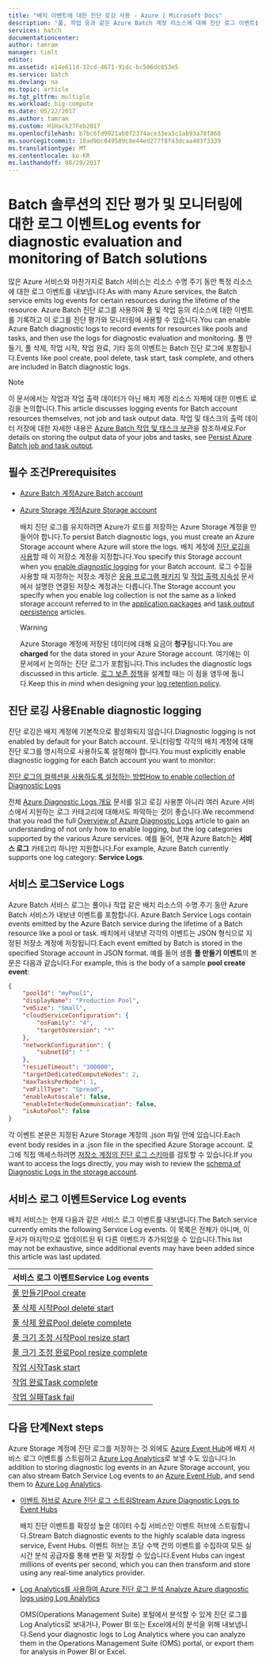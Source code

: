 ```yaml
---
title: "배치 이벤트에 대한 진단 로깅 사용 - Azure | Microsoft Docs"
description: "풀, 작업 등과 같은 Azure Batch 계정 리소스에 대해 진단 로그 이벤트를 기록 및 분석합니다."
services: batch
documentationcenter: 
author: tamram
manager: timlt
editor: 
ms.assetid: e14e611d-12cd-4671-91dc-bc506dc853e5
ms.service: batch
ms.devlang: na
ms.topic: article
ms.tgt_pltfrm: multiple
ms.workload: big-compute
ms.date: 05/22/2017
ms.author: tamram
ms.custom: H1Hack27Feb2017
ms.openlocfilehash: b7bc6fd9921ab0f2374ace33ea5c1ab93a78f860
ms.sourcegitcommit: 18ad9bc049589c8e44ed277f8f43dcaa483f3339
ms.translationtype: MT
ms.contentlocale: ko-KR
ms.lasthandoff: 08/29/2017
---
```

# <a name="log-events-for-diagnostic-evaluation-and-monitoring-of-batch-solutions"></a><span data-ttu-id="f1a1a-103">Batch 솔루션의 진단 평가 및 모니터링에 대한 로그 이벤트</span><span class="sxs-lookup"><span data-stu-id="f1a1a-103">Log events for diagnostic evaluation and monitoring of Batch solutions</span></span>

<span data-ttu-id="f1a1a-104">많은 Azure 서비스와 마찬가지로 Batch 서비스는 리소스 수명 주기 동안 특정 리소스에 대한 로그 이벤트를 내보냅니다.</span><span class="sxs-lookup"><span data-stu-id="f1a1a-104">As with many Azure services, the Batch service emits log events for certain resources during the lifetime of the resource.</span></span> <span data-ttu-id="f1a1a-105">Azure Batch 진단 로그를 사용하여 풀 및 작업 등의 리소스에 대한 이벤트를 기록하고 이 로그를 진단 평가와 모니터링에 사용할 수 있습니다.</span><span class="sxs-lookup"><span data-stu-id="f1a1a-105">You can enable Azure Batch diagnostic logs to record events for resources like pools and tasks, and then use the logs for diagnostic evaluation and monitoring.</span></span> <span data-ttu-id="f1a1a-106">풀 만들기, 풀 삭제, 작업 시작, 작업 완료, 기타 등의 이벤트는 Batch 진단 로그에 포함됩니다.</span><span class="sxs-lookup"><span data-stu-id="f1a1a-106">Events like pool create, pool delete, task start, task complete, and others are included in Batch diagnostic logs.</span></span>

> [!NOTE]
> <span data-ttu-id="f1a1a-107">이 문서에서는 작업과 작업 출력 데이터가 아닌 배치 계정 리소스 자체에 대한 이벤트 로깅을 논의합니다.</span><span class="sxs-lookup"><span data-stu-id="f1a1a-107">This article discusses logging events for Batch account resources themselves, not job and task output data.</span></span> <span data-ttu-id="f1a1a-108">작업 및 태스크의 출력 데이터 저장에 대한 자세한 내용은 [Azure Batch 작업 및 태스크 보관](batch-task-output.md)을 참조하세요.</span><span class="sxs-lookup"><span data-stu-id="f1a1a-108">For details on storing the output data of your jobs and tasks, see [Persist Azure Batch job and task output](batch-task-output.md).</span></span>
> 
> 

## <a name="prerequisites"></a><span data-ttu-id="f1a1a-109">필수 조건</span><span class="sxs-lookup"><span data-stu-id="f1a1a-109">Prerequisites</span></span>
* [<span data-ttu-id="f1a1a-110">Azure Batch 계정</span><span class="sxs-lookup"><span data-stu-id="f1a1a-110">Azure Batch account</span></span>](batch-account-create-portal.md)
* [<span data-ttu-id="f1a1a-111">Azure Storage 계정</span><span class="sxs-lookup"><span data-stu-id="f1a1a-111">Azure Storage account</span></span>](../storage/common/storage-create-storage-account.md#create-a-storage-account)
  
  <span data-ttu-id="f1a1a-112">배치 진단 로그를 유지하려면 Azure가 로드를 저장하는 Azure Storage 계정을 만들어야 합니다.</span><span class="sxs-lookup"><span data-stu-id="f1a1a-112">To persist Batch diagnostic logs, you must create an Azure Storage account where Azure will store the logs.</span></span> <span data-ttu-id="f1a1a-113">배치 계정에 [진단 로깅을 사용](#enable-diagnostic-logging)할 때 이 저장소 계정을 지정합니다.</span><span class="sxs-lookup"><span data-stu-id="f1a1a-113">You specify this Storage account when you [enable diagnostic logging](#enable-diagnostic-logging) for your Batch account.</span></span> <span data-ttu-id="f1a1a-114">로그 수집을 사용할 때 지정하는 저장소 계정은 [응용 프로그램 패키지](batch-application-packages.md) 및 [작업 출력 지속성](batch-task-output.md) 문서에서 설명한 연결된 저장소 계정과는 다릅니다.</span><span class="sxs-lookup"><span data-stu-id="f1a1a-114">The Storage account you specify when you enable log collection is not the same as a linked storage account referred to in the [application packages](batch-application-packages.md) and [task output persistence](batch-task-output.md) articles.</span></span>
  
  > [!WARNING]
  > <span data-ttu-id="f1a1a-115">Azure Storage 계정에 저장된 데이터에 대해 요금이 **청구**됩니다.</span><span class="sxs-lookup"><span data-stu-id="f1a1a-115">You are **charged** for the data stored in your Azure Storage account.</span></span> <span data-ttu-id="f1a1a-116">여기에는 이 문서에서 논의하는 진단 로그가 포함됩니다.</span><span class="sxs-lookup"><span data-stu-id="f1a1a-116">This includes the diagnostic logs discussed in this article.</span></span> <span data-ttu-id="f1a1a-117">[로그 보존 정책](../monitoring-and-diagnostics/monitoring-archive-diagnostic-logs.md)을 설계할 때는 이 점을 염두에 둡니다.</span><span class="sxs-lookup"><span data-stu-id="f1a1a-117">Keep this in mind when designing your [log retention policy](../monitoring-and-diagnostics/monitoring-archive-diagnostic-logs.md).</span></span>
  > 
  > 

## <a name="enable-diagnostic-logging"></a><span data-ttu-id="f1a1a-118">진단 로깅 사용</span><span class="sxs-lookup"><span data-stu-id="f1a1a-118">Enable diagnostic logging</span></span>
<span data-ttu-id="f1a1a-119">진단 로깅은 배치 계정에 기본적으로 활성화되지 않습니다.</span><span class="sxs-lookup"><span data-stu-id="f1a1a-119">Diagnostic logging is not enabled by default for your Batch account.</span></span> <span data-ttu-id="f1a1a-120">모니터링할 각각의 배치 계정에 대해 진단 로그를 명시적으로 사용하도록 설정해야 합니다.</span><span class="sxs-lookup"><span data-stu-id="f1a1a-120">You must explicitly enable diagnostic logging for each Batch account you want to monitor:</span></span>

[<span data-ttu-id="f1a1a-121">진단 로그의 컬렉션을 사용하도록 설정하는 방법</span><span class="sxs-lookup"><span data-stu-id="f1a1a-121">How to enable collection of Diagnostic Logs</span></span>](../monitoring-and-diagnostics/monitoring-overview-of-diagnostic-logs.md#how-to-enable-collection-of-resource-diagnostic-logs)

<span data-ttu-id="f1a1a-122">전체 [Azure Diagnostic Logs 개요](../monitoring-and-diagnostics/monitoring-overview-of-diagnostic-logs.md) 문서를 읽고 로깅 사용뿐 아니라 여러 Azure 서비스에서 지원하는 로그 카테고리에 대해서도 파악하는 것이 좋습니다.</span><span class="sxs-lookup"><span data-stu-id="f1a1a-122">We recommend that you read the full [Overview of Azure Diagnostic Logs](../monitoring-and-diagnostics/monitoring-overview-of-diagnostic-logs.md) article to gain an understanding of not only how to enable logging, but the log categories supported by the various Azure services.</span></span> <span data-ttu-id="f1a1a-123">예를 들어, 현재 Azure Batch는 **서비스 로그** 카테고리 하나만 지원합니다.</span><span class="sxs-lookup"><span data-stu-id="f1a1a-123">For example, Azure Batch currently supports one log category: **Service Logs**.</span></span>

## <a name="service-logs"></a><span data-ttu-id="f1a1a-124">서비스 로그</span><span class="sxs-lookup"><span data-stu-id="f1a1a-124">Service Logs</span></span>
<span data-ttu-id="f1a1a-125">Azure Batch 서비스 로그는 풀이나 작업 같은 배치 리소스의 수명 주기 동안 Azure Batch 서비스가 내보낸 이벤트를 포함합니다. </span><span class="sxs-lookup"><span data-stu-id="f1a1a-125">Azure Batch Service Logs contain events emitted by the Azure Batch service during the lifetime of a Batch resource like a pool or task.</span></span> <span data-ttu-id="f1a1a-126">배치에서 내보낸 각각의 이벤트는 JSON 형식으로 지정된 저장소 계정에 저장됩니다.</span><span class="sxs-lookup"><span data-stu-id="f1a1a-126">Each event emitted by Batch is stored in the specified Storage account in JSON format.</span></span> <span data-ttu-id="f1a1a-127">예를 들어 샘플 **풀 만들기 이벤트**의 본문은 다음과 같습니다.</span><span class="sxs-lookup"><span data-stu-id="f1a1a-127">For example, this is the body of a sample **pool create event**:</span></span>

```json
{
    "poolId": "myPool1",
    "displayName": "Production Pool",
    "vmSize": "Small",
    "cloudServiceConfiguration": {
        "osFamily": "4",
        "targetOsVersion": "*"
    },
    "networkConfiguration": {
        "subnetId": " "
    },
    "resizeTimeout": "300000",
    "targetDedicatedComputeNodes": 2,
    "maxTasksPerNode": 1,
    "vmFillType": "Spread",
    "enableAutoscale": false,
    "enableInterNodeCommunication": false,
    "isAutoPool": false
}
```

<span data-ttu-id="f1a1a-128">각 이벤트 본문은 지정된 Azure Storage 계정의 .json 파일 안에 있습니다.</span><span class="sxs-lookup"><span data-stu-id="f1a1a-128">Each event body resides in a .json file in the specified Azure Storage account.</span></span> <span data-ttu-id="f1a1a-129">로그에 직접 액세스하려면 [저장소 계정의 진단 로그 스키마](../monitoring-and-diagnostics/monitoring-archive-diagnostic-logs.md#schema-of-diagnostic-logs-in-the-storage-account)를 검토할 수 있습니다.</span><span class="sxs-lookup"><span data-stu-id="f1a1a-129">If you want to access the logs directly, you may wish to review the [schema of Diagnostic Logs in the storage account](../monitoring-and-diagnostics/monitoring-archive-diagnostic-logs.md#schema-of-diagnostic-logs-in-the-storage-account).</span></span>

## <a name="service-log-events"></a><span data-ttu-id="f1a1a-130">서비스 로그 이벤트</span><span class="sxs-lookup"><span data-stu-id="f1a1a-130">Service Log events</span></span>
<span data-ttu-id="f1a1a-131">배치 서비스는 현재 다음과 같은 서비스 로그 이벤트를 내보냅니다.</span><span class="sxs-lookup"><span data-stu-id="f1a1a-131">The Batch service currently emits the following Service Log events.</span></span> <span data-ttu-id="f1a1a-132">이 목록은 전체가 아니며, 이 문서가 마지막으로 업데이트된 뒤 다른 이벤트가 추가되었을 수 있습니다.</span><span class="sxs-lookup"><span data-stu-id="f1a1a-132">This list may not be exhaustive, since additional events may have been added since this article was last updated.</span></span>

| <span data-ttu-id="f1a1a-133">**서비스 로그 이벤트**</span><span class="sxs-lookup"><span data-stu-id="f1a1a-133">**Service Log events**</span></span> |
| --- |
| <span data-ttu-id="f1a1a-134">[풀 만들기][pool_create]</span><span class="sxs-lookup"><span data-stu-id="f1a1a-134">[Pool create][pool_create]</span></span> |
| <span data-ttu-id="f1a1a-135">[풀 삭제 시작][pool_delete_start]</span><span class="sxs-lookup"><span data-stu-id="f1a1a-135">[Pool delete start][pool_delete_start]</span></span> |
| <span data-ttu-id="f1a1a-136">[풀 삭제 완료][pool_delete_complete]</span><span class="sxs-lookup"><span data-stu-id="f1a1a-136">[Pool delete complete][pool_delete_complete]</span></span> |
| <span data-ttu-id="f1a1a-137">[풀 크기 조정 시작][pool_resize_start]</span><span class="sxs-lookup"><span data-stu-id="f1a1a-137">[Pool resize start][pool_resize_start]</span></span> |
| <span data-ttu-id="f1a1a-138">[풀 크기 조정 완료][pool_resize_complete]</span><span class="sxs-lookup"><span data-stu-id="f1a1a-138">[Pool resize complete][pool_resize_complete]</span></span> |
| <span data-ttu-id="f1a1a-139">[작업 시작][task_start]</span><span class="sxs-lookup"><span data-stu-id="f1a1a-139">[Task start][task_start]</span></span> |
| <span data-ttu-id="f1a1a-140">[작업 완료][task_complete]</span><span class="sxs-lookup"><span data-stu-id="f1a1a-140">[Task complete][task_complete]</span></span> |
| <span data-ttu-id="f1a1a-141">[작업 실패][task_fail]</span><span class="sxs-lookup"><span data-stu-id="f1a1a-141">[Task fail][task_fail]</span></span> |

## <a name="next-steps"></a><span data-ttu-id="f1a1a-142">다음 단계</span><span class="sxs-lookup"><span data-stu-id="f1a1a-142">Next steps</span></span>
<span data-ttu-id="f1a1a-143">Azure Storage 계정에 진단 로그를 저장하는 것 외에도 [Azure Event Hub](../event-hubs/event-hubs-what-is-event-hubs.md)에 배치 서비스 로그 이벤트를 스트림하고 [Azure Log Analytics](../log-analytics/log-analytics-overview.md)로 보낼 수도 있습니다.</span><span class="sxs-lookup"><span data-stu-id="f1a1a-143">In addition to storing diagnostic log events in an Azure Storage account, you can also stream Batch Service Log events to an [Azure Event Hub](../event-hubs/event-hubs-what-is-event-hubs.md), and send them to [Azure Log Analytics](../log-analytics/log-analytics-overview.md).</span></span>

* [<span data-ttu-id="f1a1a-144">이벤트 허브로 Azure 진단 로그 스트림</span><span class="sxs-lookup"><span data-stu-id="f1a1a-144">Stream Azure Diagnostic Logs to Event Hubs</span></span>](../monitoring-and-diagnostics/monitoring-stream-diagnostic-logs-to-event-hubs.md)
  
  <span data-ttu-id="f1a1a-145">배치 진단 이벤트를 확장성 높은 데이터 수집 서비스인 이벤트 허브에 스트림합니다.</span><span class="sxs-lookup"><span data-stu-id="f1a1a-145">Stream Batch diagnostic events to the highly scalable data ingress service, Event Hubs.</span></span> <span data-ttu-id="f1a1a-146">이벤트 허브는 초당 수백 건의 이벤트를 수집하여 모든 실시간 분석 공급자를 통해 변환 및 저장할 수 있습니다.</span><span class="sxs-lookup"><span data-stu-id="f1a1a-146">Event Hubs can ingest millions of events per second, which you can then transform and store using any real-time analytics provider.</span></span>
* [<span data-ttu-id="f1a1a-147">Log Analytics를 사용하여 Azure 진단 로그 분석 </span><span class="sxs-lookup"><span data-stu-id="f1a1a-147">Analyze Azure diagnostic logs using Log Analytics</span></span>](../log-analytics/log-analytics-azure-storage.md)
  
  <span data-ttu-id="f1a1a-148">OMS(Operations Management Suite) 포털에서 분석할 수 있게 진단 로그를 Log Analytics로 보내거나, Power BI 또는 Excel에서의 분석을 위해 내보냅니다.</span><span class="sxs-lookup"><span data-stu-id="f1a1a-148">Send your diagnostic logs to Log Analytics where you can analyze them in the Operations Management Suite (OMS) portal, or export them for analysis in Power BI or Excel.</span></span>

[pool_create]: https://msdn.microsoft.com/library/azure/mt743615.aspx
[pool_delete_start]: https://msdn.microsoft.com/library/azure/mt743610.aspx
[pool_delete_complete]: https://msdn.microsoft.com/library/azure/mt743618.aspx
[pool_resize_start]: https://msdn.microsoft.com/library/azure/mt743609.aspx
[pool_resize_complete]: https://msdn.microsoft.com/library/azure/mt743608.aspx
[task_start]: https://msdn.microsoft.com/library/azure/mt743616.aspx
[task_complete]: https://msdn.microsoft.com/library/azure/mt743612.aspx
[task_fail]: https://msdn.microsoft.com/library/azure/mt743607.aspx
